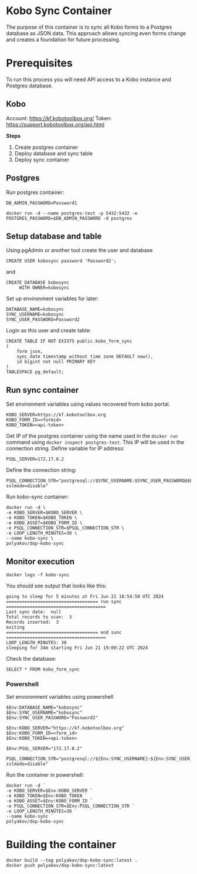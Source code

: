 # Kobo Sync Container
The purpose of this container is to sync all Kobo forms to a Postgres database as JSON data.  This approach allows syncing even forms change and creates a foundation for future processing.

# Prerequisites
To run this process you will need API access to a Kobo instance and Postgres database.

## Kobo
Account: https://kf.kobotoolbox.org/
Token: https://support.kobotoolbox.org/api.html

**Steps**

1. Create postgres container
1. Deploy database and sync table
1. Deploy sync container

## Postgres
Run postgres container:
```
DB_ADMIN_PASSWORD=Password1

docker run -d --name postgres-test -p 5432:5432 -e POSTGRES_PASSWORD=$DB_ADMIN_PASSWORD -d postgres
```
## Setup database and table
Using pgAdmin or another tool create the user and database
```
CREATE USER kobosync password 'Password2';
```
and
```
CREATE DATABASE kobosync
     WITH OWNER=kobosync
```
Set up environment variables for later:
```
DATABASE_NAME=kobosync
SYNC_USERNAME=kobosync
SYNC_USER_PASSWORD=Password2
```
Login as this user and create table:
```
CREATE TABLE IF NOT EXISTS public.kobo_form_sync
(
    form json,
    sync_date timestamp without time zone DEFAULT now(),
	id bigint not null PRIMARY KEY
)
TABLESPACE pg_default;
```

## Run sync container
Set environment variables using values recovered from kobo portal.
```
KOBO_SERVER=https://kf.kobotoolbox.org
KOBO_FORM_ID=<formid>
KOBO_TOKEN=<api-token>
```

Get IP of the postgres container using the name used in the `docker run` command using  `docker inspect postgres-test`.  This IP will be used in the connection string. Define variable for IP address:
```
PSQL_SERVER=172.17.0.2
```
Define the connection string:
```
PSQL_CONNECTION_STR="postgresql://$SYNC_USERNAME:$SYNC_USER_PASSWORD@$PSQL_SERVER/$DATABASE_NAME?sslmode=disable"
```
Run kobo-sync container:
```
docker run -d \
-e KOBO_SERVER=$KOBO_SERVER \
-e KOBO_TOKEN=$KOBO_TOKEN \
-e KOBO_ASSET=$KOBO_FORM_ID \
-e PSQL_CONNECTION_STR=$PSQL_CONNECTION_STR \
-e LOOP_LENGTH_MINUTES=30 \
--name kobo-sync \
polyakov/dop-kobo-sync
```
## Monitor execution
```
docker logs -f kobo-sync
```

You should see output that looks like this:
```
going to sleep for 5 minutes at Fri Jun 21 18:54:50 UTC 2024
=================================== run sync ======================================
Last sync date:  null
Total records to scan:  3
Records inserted:  3
exiting
=================================== end sunc ======================================
LOOP_LENGTH_MINUTES: 30
sleeping for 34m starting Fri Jun 21 19:00:22 UTC 2024
```
Check the database:
```
SELECT * FROM kobo_form_sync
```
### Powershell
Set envoronment variables using powershell
```
$Env:DATABASE_NAME="kobosync"
$Env:SYNC_USERNAME="kobosync"
$Env:SYNC_USER_PASSWORD="Password2"

$Env:KOBO_SERVER="https://kf.kobotoolbox.org"
$Env:KOBO_FORM_ID=<form_id>
$Env:KOBO_TOKEN=<api-token>

$Env:PSQL_SERVER="172.17.0.2"

PSQL_CONNECTION_STR="postgresql://${Env:SYNC_USERNAME}:${Env:SYNC_USER_PASSWORD}@${Env:PSQL_SERVER}/${Env:DATABASE_NAME}?sslmode=disable"
```

Run the container in powershell:
```
docker run -d `
-e KOBO_SERVER=$Env:KOBO_SERVER `
-e KOBO_TOKEN=$Env:KOBO_TOKEN `
-e KOBO_ASSET=$Env:KOBO_FORM_ID `
-e PSQL_CONNECTION_STR=$Env:PSQL_CONNECTION_STR `
-e LOOP_LENGTH_MINUTES=30 `
--name kobo-sync `
polyakov/dop-kobo-sync
```

# Building the container
```npm run build
docker build --tag polyakov/dop-kobo-sync:latest .
docker push polyakov/dop-kobo-sync:latest
```

